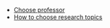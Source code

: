 * [Choose professor](http://www.essaycrafter.org/evon-writing/choose-professors/)
* [How to choose research topics](http://www.essaycrafter.org/evon-writing/how-to-choose-research-topics/)



